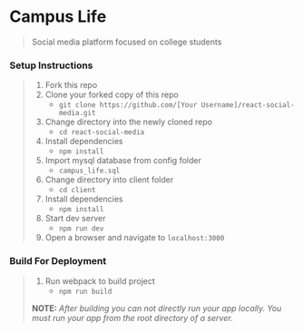 # Campus Life

> Social media platform focused on college students

### Setup Instructions

> 1. Fork this repo
> 1. Clone your forked copy of this repo
>    - `git clone https://github.com/[Your Username]/react-social-media.git`
> 1. Change directory into the newly cloned repo
>    - `cd react-social-media`
> 1. Install dependencies 
>    - `npm install`
> 1. Import mysql database from config folder
>    - `campus_life.sql`
> 1. Change directory into client folder
>    - `cd client`
> 1. Install dependencies 
>    - `npm install`
> 1. Start dev server
>    - `npm run dev`
> 1. Open a browser and navigate to `localhost:3000`

### Build For Deployment

> 1. Run webpack to build project
>    - `npm run build`
> 
> **NOTE:** *After building you can not directly run your app locally. You must run your app from the root directory of a server.*
